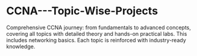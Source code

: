 # CCNA---Topic-Wise-Projects
Comprehensive CCNA journey: from fundamentals to advanced concepts, covering all topics with detailed theory and hands-on practical labs. This includes networking basics. Each topic is reinforced with industry-ready knowledge.
